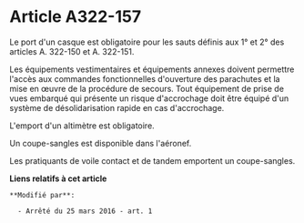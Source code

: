 # Article A322-157

Le port d'un casque est obligatoire pour les sauts définis aux 1° et 2° des articles A. 322-150 et A. 322-151. 

Les équipements vestimentaires et équipements annexes doivent permettre l'accès aux commandes fonctionnelles d'ouverture des
parachutes et la mise en œuvre de la procédure de secours. Tout équipement de prise de vues embarqué qui présente un risque
d'accrochage doit être équipé d'un système de désolidarisation rapide en cas d'accrochage. 

L'emport d'un altimètre est obligatoire. 

Un coupe-sangles est disponible dans l'aéronef. 

Les pratiquants de voile contact et de tandem emportent un coupe-sangles.

**Liens relatifs à cet article**

	**Modifié par**:

	  - Arrêté du 25 mars 2016 - art. 1
